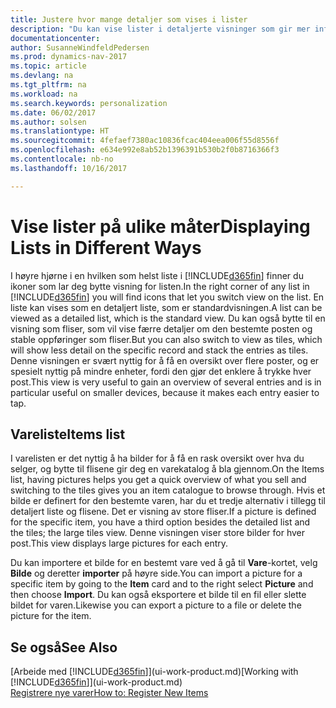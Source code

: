 ```yaml
---
title: Justere hvor mange detaljer som vises i lister
description: "Du kan vise lister i detaljerte visninger som gir mer informasjon, eller som fliser som det går raskt å se gjennom."
documentationcenter: 
author: SusanneWindfeldPedersen
ms.prod: dynamics-nav-2017
ms.topic: article
ms.devlang: na
ms.tgt_pltfrm: na
ms.workload: na
ms.search.keywords: personalization
ms.date: 06/02/2017
ms.author: solsen
ms.translationtype: HT
ms.sourcegitcommit: 4fefaef7380ac10836fcac404eea006f55d8556f
ms.openlocfilehash: e634e992e8ab52b1396391b530b2f0b8716366f3
ms.contentlocale: nb-no
ms.lasthandoff: 10/16/2017

---
```

# <a name="displaying-lists-in-different-ways"></a><span data-ttu-id="1caea-103">Vise lister på ulike måter</span><span class="sxs-lookup"><span data-stu-id="1caea-103">Displaying Lists in Different Ways</span></span>
<span data-ttu-id="1caea-104">I høyre hjørne i en hvilken som helst liste i [!INCLUDE[d365fin](includes/d365fin_md.md)] finner du ikoner som lar deg bytte visning for listen.</span><span class="sxs-lookup"><span data-stu-id="1caea-104">In the right corner of any list in [!INCLUDE[d365fin](includes/d365fin_md.md)] you will find icons that let you switch view on the list.</span></span> <span data-ttu-id="1caea-105">En liste kan vises som en detaljert liste, som er standardvisningen.</span><span class="sxs-lookup"><span data-stu-id="1caea-105">A list can be viewed as a detailed list, which is the standard view.</span></span> <span data-ttu-id="1caea-106">Du kan også bytte til en visning som fliser, som vil vise færre detaljer om den bestemte posten og stable oppføringer som fliser.</span><span class="sxs-lookup"><span data-stu-id="1caea-106">But you can also switch to view as tiles, which will show less detail on the specific record and stack the entries as tiles.</span></span> <span data-ttu-id="1caea-107">Denne visningen er svært nyttig for å få en oversikt over flere poster, og er spesielt nyttig på mindre enheter, fordi den gjør det enklere å trykke hver post.</span><span class="sxs-lookup"><span data-stu-id="1caea-107">This view is very useful to gain an overview of several entries and is in particular useful on smaller devices, because it makes each entry easier to tap.</span></span>

## <a name="items-list"></a><span data-ttu-id="1caea-108">Vareliste</span><span class="sxs-lookup"><span data-stu-id="1caea-108">Items list</span></span>
<span data-ttu-id="1caea-109">I varelisten er det nyttig å ha bilder for å få en rask oversikt over hva du selger, og bytte til flisene gir deg en varekatalog å bla gjennom.</span><span class="sxs-lookup"><span data-stu-id="1caea-109">On the Items list, having pictures helps you get a quick overview of what you sell and switching to the tiles gives you an item catalogue to browse through.</span></span> <span data-ttu-id="1caea-110">Hvis et bilde er definert for den bestemte varen, har du et tredje alternativ i tillegg til detaljert liste og flisene. Det er visning av store fliser.</span><span class="sxs-lookup"><span data-stu-id="1caea-110">If a picture is defined for the specific item, you have a third option besides the detailed list and the tiles; the large tiles view.</span></span> <span data-ttu-id="1caea-111">Denne visningen viser store bilder for hver post.</span><span class="sxs-lookup"><span data-stu-id="1caea-111">This view displays large pictures for each entry.</span></span>

<span data-ttu-id="1caea-112">Du kan importere et bilde for en bestemt vare ved å gå til **Vare**-kortet, velg **Bilde** og deretter **importer** på høyre side.</span><span class="sxs-lookup"><span data-stu-id="1caea-112">You can import a picture for a specific item by going to the **Item** card and to the right select **Picture** and then choose **Import**.</span></span> <span data-ttu-id="1caea-113">Du kan også eksportere et bilde til en fil eller slette bildet for varen.</span><span class="sxs-lookup"><span data-stu-id="1caea-113">Likewise you can export a picture to a file or delete the picture for the item.</span></span>  

## <a name="see-also"></a><span data-ttu-id="1caea-114">Se også</span><span class="sxs-lookup"><span data-stu-id="1caea-114">See Also</span></span>
<span data-ttu-id="1caea-115">[Arbeide med [!INCLUDE[d365fin](includes/d365fin_md.md)]](ui-work-product.md)</span><span class="sxs-lookup"><span data-stu-id="1caea-115">[Working with [!INCLUDE[d365fin](includes/d365fin_md.md)]](ui-work-product.md)</span></span>  
[<span data-ttu-id="1caea-116">Registrere nye varer</span><span class="sxs-lookup"><span data-stu-id="1caea-116">How to: Register New Items</span></span>](inventory-how-register-new-items.md)  

